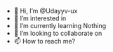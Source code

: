 - 👋 Hi, I’m @Udayyv-ux
- 👀 I’m interested in 
- 🌱 I’m currently learning Nothing
- 💞️ I’m looking to collaborate on 
- 📫 How to reach me?

<!---
Udayyv-ux/Udayyv-ux is a ✨ special ✨ repository because its `README.md` (this file) appears on your GitHub profile.
You can click the Preview link to take a look at your changes.
--->
